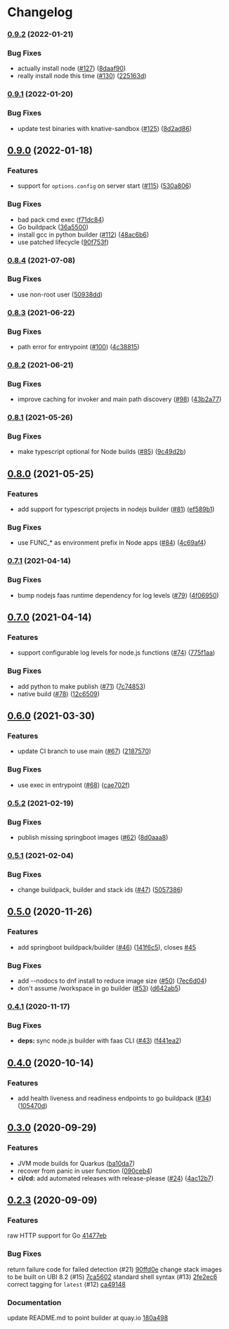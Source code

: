 # Changelog

### [0.9.2](https://www.github.com/boson-project/buildpacks/compare/v0.9.1...v0.9.2) (2022-01-21)


### Bug Fixes

* actually install node ([#127](https://www.github.com/boson-project/buildpacks/issues/127)) ([8daaf90](https://www.github.com/boson-project/buildpacks/commit/8daaf908cc84b9463bdce3096d02f190ce7cf4eb))
* really install node this time ([#130](https://www.github.com/boson-project/buildpacks/issues/130)) ([225163d](https://www.github.com/boson-project/buildpacks/commit/225163d8960791a9cbee6ad54ec86bfaf6ffc432))

### [0.9.1](https://www.github.com/boson-project/buildpacks/compare/v0.9.0...v0.9.1) (2022-01-20)


### Bug Fixes

* update test binaries with knative-sandbox ([#125](https://www.github.com/boson-project/buildpacks/issues/125)) ([8d2ad86](https://www.github.com/boson-project/buildpacks/commit/8d2ad86c616c70dfef24ebed2b442c0f12ac004d))

## [0.9.0](https://www.github.com/boson-project/buildpacks/compare/v0.8.4...v0.9.0) (2022-01-18)


### Features

* support for `options.config` on server start ([#115](https://www.github.com/boson-project/buildpacks/issues/115)) ([530a806](https://www.github.com/boson-project/buildpacks/commit/530a8064b55f867db50f066097accd68dc48a0b5))


### Bug Fixes

* bad pack cmd exec ([f71dc84](https://www.github.com/boson-project/buildpacks/commit/f71dc841784c12788f1db7d844aa0daa4d3562d8))
* Go buildpack ([36a5500](https://www.github.com/boson-project/buildpacks/commit/36a55002c58ab7b570fa40f9b98839bb489bc396))
* install gcc in python builder ([#112](https://www.github.com/boson-project/buildpacks/issues/112)) ([48ac6b6](https://www.github.com/boson-project/buildpacks/commit/48ac6b613516d1646f34e6a67a9f01effe824318))
* use patched lifecycle ([90f753f](https://www.github.com/boson-project/buildpacks/commit/90f753f4f9b877c2be4c7aa2d8bd52b564c6aaf1))

### [0.8.4](https://www.github.com/boson-project/buildpacks/compare/v0.8.3...v0.8.4) (2021-07-08)


### Bug Fixes

* use non-root user ([50938dd](https://www.github.com/boson-project/buildpacks/commit/50938dda3eff6b4e3cd3968d13d4e71d2d4d1afb))

### [0.8.3](https://www.github.com/boson-project/buildpacks/compare/v0.8.2...v0.8.3) (2021-06-22)


### Bug Fixes

* path error for entrypoint ([#100](https://www.github.com/boson-project/buildpacks/issues/100)) ([4c38815](https://www.github.com/boson-project/buildpacks/commit/4c388153bee7c618d0ba08d14aa70bbeadb124c0))

### [0.8.2](https://www.github.com/boson-project/buildpacks/compare/v0.8.1...v0.8.2) (2021-06-21)


### Bug Fixes

* improve caching for invoker and main path discovery ([#98](https://www.github.com/boson-project/buildpacks/issues/98)) ([43b2a77](https://www.github.com/boson-project/buildpacks/commit/43b2a77c8631cd8d3c87fbf1881ae5642cffb3b5))

### [0.8.1](https://www.github.com/boson-project/buildpacks/compare/v0.8.0...v0.8.1) (2021-05-26)


### Bug Fixes

* make typescript optional for Node builds ([#85](https://www.github.com/boson-project/buildpacks/issues/85)) ([9c49d2b](https://www.github.com/boson-project/buildpacks/commit/9c49d2bf423a99ee4337eac7d8484b56e05b790e))

## [0.8.0](https://www.github.com/boson-project/buildpacks/compare/v0.7.1...v0.8.0) (2021-05-25)


### Features

* add support for typescript projects in nodejs builder ([#81](https://www.github.com/boson-project/buildpacks/issues/81)) ([ef589b1](https://www.github.com/boson-project/buildpacks/commit/ef589b1d8deec4728a45c57bdfa577f3bc4507fa))


### Bug Fixes

* use FUNC_* as environment prefix in Node apps ([#84](https://www.github.com/boson-project/buildpacks/issues/84)) ([4c69af4](https://www.github.com/boson-project/buildpacks/commit/4c69af4edef7abbf9e048fd03190838f81a599be))

### [0.7.1](https://www.github.com/boson-project/buildpacks/compare/v0.7.0...v0.7.1) (2021-04-14)


### Bug Fixes

* bump nodejs faas runtime dependency for log levels ([#79](https://www.github.com/boson-project/buildpacks/issues/79)) ([4f06950](https://www.github.com/boson-project/buildpacks/commit/4f06950391611c7c9749d2c9db816a2d2bb6baf1))

## [0.7.0](https://www.github.com/boson-project/buildpacks/compare/v0.6.0...v0.7.0) (2021-04-14)


### Features

* support configurable log levels for node.js functions ([#74](https://www.github.com/boson-project/buildpacks/issues/74)) ([775f1aa](https://www.github.com/boson-project/buildpacks/commit/775f1aab780c8f8e39a75b797f3edd15aa5a622d))


### Bug Fixes

* add python to make publish ([#71](https://www.github.com/boson-project/buildpacks/issues/71)) ([7c74853](https://www.github.com/boson-project/buildpacks/commit/7c74853eb056d02044a30abf7668d526a15763e8))
* native build ([#78](https://www.github.com/boson-project/buildpacks/issues/78)) ([12c6509](https://www.github.com/boson-project/buildpacks/commit/12c6509a60e2551ac551bba1c78ab5174d152e42))

## [0.6.0](https://www.github.com/boson-project/buildpacks/compare/v0.5.2...v0.6.0) (2021-03-30)


### Features

* update CI branch to use main ([#67](https://www.github.com/boson-project/buildpacks/issues/67)) ([2187570](https://www.github.com/boson-project/buildpacks/commit/2187570488ad7c6d74246f7dac177e8e15421f80))


### Bug Fixes

* use exec in entrypoint ([#68](https://www.github.com/boson-project/buildpacks/issues/68)) ([cae702f](https://www.github.com/boson-project/buildpacks/commit/cae702f583aea7d5fe79dcdec8d184a4104a79e8))

### [0.5.2](https://www.github.com/boson-project/buildpacks/compare/v0.5.1...v0.5.2) (2021-02-19)


### Bug Fixes

* publish missing springboot images ([#62](https://www.github.com/boson-project/buildpacks/issues/62)) ([8d0aaa8](https://www.github.com/boson-project/buildpacks/commit/8d0aaa8dd4d21722c7cbb28838341f98731cf2d4))

### [0.5.1](https://www.github.com/boson-project/buildpacks/compare/v0.5.0...v0.5.1) (2021-02-04)


### Bug Fixes

* change buildpack, builder and stack ids ([#47](https://www.github.com/boson-project/buildpacks/issues/47)) ([5057386](https://www.github.com/boson-project/buildpacks/commit/50573860d262f7c1685d5283288722f2f5f4bc29))

## [0.5.0](https://www.github.com/boson-project/buildpacks/compare/v0.4.1...v0.5.0) (2020-11-26)


### Features

* add springboot buildpack/builder ([#46](https://www.github.com/boson-project/buildpacks/issues/46)) ([141f6c5](https://www.github.com/boson-project/buildpacks/commit/141f6c53a916b3bc41bc4e0fd639c18626ca3d85)), closes [#45](https://www.github.com/boson-project/buildpacks/issues/45)


### Bug Fixes

* add --nodocs to dnf install to reduce image size ([#50](https://www.github.com/boson-project/buildpacks/issues/50)) ([7ec6d04](https://www.github.com/boson-project/buildpacks/commit/7ec6d04e3a90ece91a368824e0d8ac7824c9aee6))
* don't assume /workspace in go builder ([#53](https://www.github.com/boson-project/buildpacks/issues/53)) ([d642ab5](https://www.github.com/boson-project/buildpacks/commit/d642ab50bb363442969753272beb0dd408b771ae))

### [0.4.1](https://www.github.com/boson-project/buildpacks/compare/v0.4.0...v0.4.1) (2020-11-17)


### Bug Fixes

* **deps:** sync node.js builder with faas CLI ([#43](https://www.github.com/boson-project/buildpacks/issues/43)) ([f441ea2](https://www.github.com/boson-project/buildpacks/commit/f441ea227cdbacb03e081b49d30edcda1301843d))

## [0.4.0](https://www.github.com/boson-project/buildpacks/compare/v0.3.2...v0.4.0) (2020-10-14)


### Features

* add health liveness and readiness endpoints to go buildpack ([#34](https://www.github.com/boson-project/buildpacks/issues/34)) ([105470d](https://www.github.com/boson-project/buildpacks/commit/105470db93f200e23f63a46f034ed1de06ed0c97))

## [0.3.0](https://www.github.com/boson-project/buildpacks/compare/v0.2.3...v0.3.0) (2020-09-29)


### Features

* JVM mode builds for Quarkus ([ba10da7](https://www.github.com/boson-project/buildpacks/commit/ba10da7eb9d9db9c0d21d0722083fe439d282de3))
* recover from panic in user function ([090ceb4](https://www.github.com/boson-project/buildpacks/commit/090ceb48fe6fc118a14eebe81b4fb89775e0e1a9))
* **ci/cd:** add automated releases with release-please ([#24](https://www.github.com/boson-project/buildpacks/issues/24)) ([4ac12b7](https://www.github.com/boson-project/buildpacks/commit/4ac12b7029e92030704e5112009445fd62f2a586))

## [0.2.3](https://www.github.com/boson-project/buildpacks/compare/v0.1.0...v0.2.3) (2020-09-09)


### Features

 raw HTTP support for Go [41477eb](https://github.com/boson-project/buildpacks/commit/41477eb15a85755c803181b21bc20dcb8fdc8ddf)

 ### Bug Fixes

return failure code for failed detection (#21) [90ffd0e](https://github.com/boson-project/buildpacks/commit/90ffd0e32b26318a924ce120d53550eb8bcbec41)
change stack images to be built on UBI 8.2 (#15) [7ca5602](https://github.com/boson-project/buildpacks/commit/7ca5602c15ba6b6e091b2d87e137a08ec026865a)
standard shell syntax (#13) [2fe2ec6](https://github.com/boson-project/buildpacks/commit/2fe2ec69793c58c136ec14133c987596f8229d14)
correct tagging for `latest` (#12) [ca49148](https://github.com/boson-project/buildpacks/commit/ca491489233c6b0a1481e214b2bc1a850681ec8a)

### Documentation

update README.md to point builder at quay.io [180a498](https://github.com/boson-project/buildpacks/commit/180a498ddf22e126842afe201b79168a28f8fb8a)
